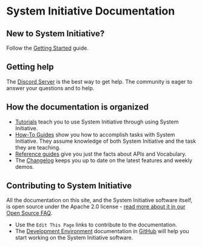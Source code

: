 # System Initiative Documentation

## New to System Initiative?

Follow the [Getting Started](./tutorials/getting-started.md) guide.

## Getting help

The [Discord Server](https://discord.com/invite/system-init) is the best way to
get help. The community is eager to answer your questions and to help.

## How the documentation is organized

- [Tutorials](./tutorials/index.md) teach you to use System Initiative through
  using System Initiative.
- [How-To Guides](./how-tos/index.md) show you how to accomplish tasks with System Initiative. They assume knowledge of both System Initiative and the task they are teaching.
- [Reference guides](./reference/index.md) give you just the facts about APIs and
  Vocabulary.
- The [Changelog](./changelog/index.md) keeps you up to date on the latest
  features and weekly demos.

## Contributing to System Initiative

All the documentation on this site, and the System Initiative software itself,
is open source under the Apache 2.0 license -
<a href="https://www.systeminit.com/open-source/" target="__self"> read more
about it in our Open Source FAQ</a>.

- Use the `Edit This Page` links to contribute to the documentation.
- The
  <a href="https://github.com/systeminit/si/blob/main/README.md" target="__self">Development
  Environment</a> documentation in
  <a href="https://github.com/systeminit/si">GitHub</a> will help you start
  working on the System Initiative software.
